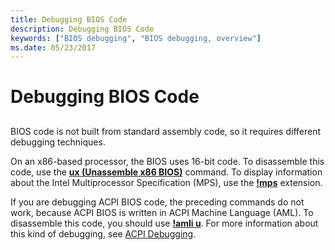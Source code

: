 ```yaml
---
title: Debugging BIOS Code
description: Debugging BIOS Code
keywords: ["BIOS debugging", "BIOS debugging, overview"]
ms.date: 05/23/2017
---
```


# Debugging BIOS Code


## <span id="ddk_debugging_bios_code_dbg"></span><span id="DDK_DEBUGGING_BIOS_CODE_DBG"></span>


BIOS code is not built from standard assembly code, so it requires different debugging techniques.

On an x86-based processor, the BIOS uses 16-bit code. To disassemble this code, use the [**ux (Unassemble x86 BIOS)**](../debuggercmds/ux--unassemble-x86-bios-.md) command. To display information about the Intel Multiprocessor Specification (MPS), use the [**!mps**](../debuggercmds/-mps.md) extension.

If you are debugging ACPI BIOS code, the preceding commands do not work, because ACPI BIOS is written in ACPI Machine Language (AML). To disassemble this code, you should use [**!amli u**](../debuggercmds/-amli-u.md). For more information about this kind of debugging, see [ACPI Debugging](acpi-debugging.md).

 

 